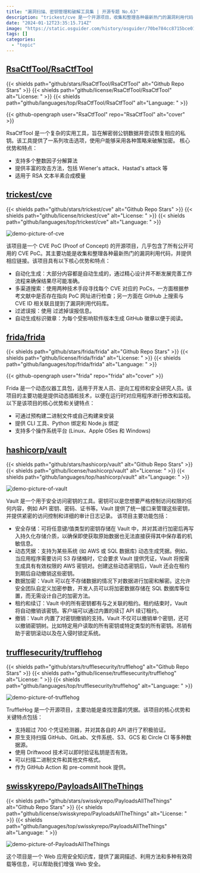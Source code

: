 ```yaml
---
title: "漏洞扫描、密钥管理和破解工具集 | 开源专题 No.63"
description: "trickest/cve 是一个开源项目，收集和整理各种最新热门的漏洞利用代码，并提供相应链接。hashicorp/vault 是一个用于安全访问密钥的工具，提供安全存储、动态凭据、数据加密等功能。frida/frida 是一个动态仪器工具包，提供动态插桩技术。trufflesecurity/trufflehog 是一个用于查找泄露凭据的开源项目。RsaCtfTool/RsaCtfTool 是一个用于解密弱公钥数据的工具。swisskyrepo/PayloadsAllTheThings 是一个 Web 应用安全知识库。"
date: "2024-01-12T23:35:15.714Z"
image: "https://static.osguider.com/history/osguider/70be784cc8715bce01ce598427c1badd.png"
tags: []
categories:
  - "topic"
---
```


## [RsaCtfTool/RsaCtfTool](https://github.com/RsaCtfTool/RsaCtfTool)

{{< shields path="github/stars/RsaCtfTool/RsaCtfTool" alt="Github Repo Stars" >}} {{< shields path="github/license/RsaCtfTool/RsaCtfTool" alt="License: " >}} {{< shields path="github/languages/top/RsaCtfTool/RsaCtfTool" alt="Language: " >}}

{{< github-opengraph user="RsaCtfTool" repo="RsaCtfTool" alt="cover" >}}

RsaCtfTool 是一个复杂的实用工具，旨在解密弱公钥数据并尝试恢复相应的私钥。该工具提供了一系列攻击选项，使用户能够采用各种策略来破解加密。
核心优势和特点：

- 支持多个整数因子分解算法
- 提供丰富的攻击方法，包括 Wiener's attack、Hastad's attack 等
- 适用于 RSA 文本半素合成模量
  
## [trickest/cve](https://github.com/trickest/cve)

{{< shields path="github/stars/trickest/cve" alt="Github Repo Stars" >}} {{< shields path="github/license/trickest/cve" alt="License: " >}} {{< shields path="github/languages/top/trickest/cve" alt="Language: " >}}

![demo-picture-of-cve](https://static.osguider.com/history/2023/01b97c667c85c776a83e30b25d29b550.png)

该项目是一个 CVE PoC (Proof of Concept) 的开源项目，几乎包含了所有公开可用的 CVE PoC。其主要功能是收集和整理各种最新热门的漏洞利用代码，并提供相应链接。该项目具有以下核心优势和特点：

- 自动化生成：大部分内容都是自动生成的，通过精心设计并不断发展完善工作流程来确保结果尽可能准确。
- 多渠道搜索：使用两种技术手段寻找每个 CVE 对应的 PoCs，一方面根据参考文献中是否存在指向 PoC 网址进行检查；另一方面在 GitHub 上搜索与 CVE ID 相关联且提到了漏洞利用代码库。
- 过滤误报：使用  过滤掉误报信息。
- 自动生成标识徽章：为每个受影响软件版本生成 GitHub 徽章以便于阅读。
  
## [frida/frida](https://github.com/frida/frida)

{{< shields path="github/stars/frida/frida" alt="Github Repo Stars" >}} {{< shields path="github/license/frida/frida" alt="License: " >}} {{< shields path="github/languages/top/frida/frida" alt="Language: " >}}

{{< github-opengraph user="frida" repo="frida" alt="cover" >}}

Frida 是一个动态仪器工具包，适用于开发人员、逆向工程师和安全研究人员。该项目的主要功能是提供动态插桩技术，以便在运行时对应用程序进行修改和监视。以下是该项目的核心优势和关键特点：

- 可通过预构建二进制文件或自己构建来安装
- 提供 CLI 工具、Python 绑定和 Node.js 绑定
- 支持多个操作系统平台 (Linux、Apple OSes 和 Windows)
  
## [hashicorp/vault](https://github.com/hashicorp/vault)

{{< shields path="github/stars/hashicorp/vault" alt="Github Repo Stars" >}} {{< shields path="github/license/hashicorp/vault" alt="License: " >}} {{< shields path="github/languages/top/hashicorp/vault" alt="Language: " >}}

![demo-picture-of-vault](https://static.osguider.com/history/2023/654dc94f73579db77bc6793da892107c.png)

Vault 是一个用于安全访问密钥的工具。密钥可以是您想要严格控制访问权限的任何内容，例如 API 密钥、密码、证书等。Vault 提供了统一接口来管理这些密钥，并提供紧密的访问控制和详细的审计日志记录。
该项目主要功能包括：

- 安全存储：可将任意键/值类型的密钥存储在 Vault 中，并对其进行加密后再写入持久化存储介质，以确保即使获取原始数据也无法直接获得其中保存着的机敏信息。
- 动态凭据：支持为某些系统 (如 AWS 或 SQL 数据库) 动态生成凭据。例如，当应用程序需要访问 S3 存储桶时，它会要求 Vault 提供凭证，Vault 将按需生成具有有效权限的 AWS 密钥对。创建这些动态密钥后，Vault 还会在租约到期后自动撤销这些密钥。
- 数据加密：Vault 可以在不存储数据的情况下对数据进行加密和解密。这允许安全团队自定义加密参数，开发人员可以将加密数据存储在 SQL 数据库等位置，而无需设计自己的加密方法。
- 租约和续订：Vault 中的所有密钥都有与之关联的租约。租约结束时，Vault 将自动撤销该密钥。客户端可以通过内置的续订 API 续订租约。
- 撤销：Vault 内置了对密钥撤销的支持。Vault 不仅可以撤销单个密钥，还可以撤销密钥树。比如特定用户读取的所有密钥或特定类型的所有密钥。吊销有助于密钥滚动以及在入侵时锁定系统。
  
## [trufflesecurity/trufflehog](https://github.com/trufflesecurity/trufflehog)

{{< shields path="github/stars/trufflesecurity/trufflehog" alt="Github Repo Stars" >}} {{< shields path="github/license/trufflesecurity/trufflehog" alt="License: " >}} {{< shields path="github/languages/top/trufflesecurity/trufflehog" alt="Language: " >}}

![demo-picture-of-trufflehog](https://static.osguider.com/history/2023/d61a49b6ad688554ca88475155628b50.png)

TruffleHog 是一个开源项目，主要功能是查找泄露的凭据。该项目的核心优势和关键特点包括：

- 支持超过 700 个凭证检测器，并对其各自的 API 进行了积极验证。
- 原生支持扫描 GitHub、GitLab、文件系统、S3、GCS 和 Circle CI 等多种数据源。
- 使用 Driftwood 技术可以即时验证私钥是否有效。
- 可以扫描二进制文件和其他文件格式。
- 作为 GitHub Action 和 pre-commit hook 提供。
  
## [swisskyrepo/PayloadsAllTheThings](https://github.com/swisskyrepo/PayloadsAllTheThings)

{{< shields path="github/stars/swisskyrepo/PayloadsAllTheThings" alt="Github Repo Stars" >}} {{< shields path="github/license/swisskyrepo/PayloadsAllTheThings" alt="License: " >}} {{< shields path="github/languages/top/swisskyrepo/PayloadsAllTheThings" alt="Language: " >}}

![demo-picture-of-PayloadsAllTheThings](https://static.osguider.com/history/2023/1873cafec15fdb1f6abe4f84368f1973.png)

这个项目是一个 Web 应用安全知识库，提供了漏洞描述、利用方法和多种有效荷载等信息，可以帮助我们增强 Web 安全。
  

